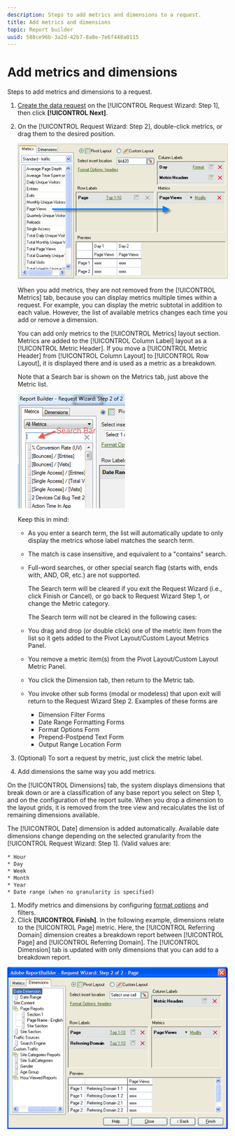 ```yaml
---
description: Steps to add metrics and dimensions to a request.
title: Add metrics and dimensions
topic: Report builder
uuid: 588ce96b-3a2d-42b7-8a8e-7e6f448a0115
---
```


# Add metrics and dimensions

Steps to add metrics and dimensions to a request.

1. [Create the data request](/help/analyze/report-builder/data-requests/data-requests.md) on the [!UICONTROL Request Wizard: Step 1], then click **[!UICONTROL Next]**.
1. On the [!UICONTROL Request Wizard: Step 2], double-click metrics, or drag them to the desired position.

   ![Step Info](assets/adding_metrics.png)

    When you add metrics, they are not removed from the [!UICONTROL Metrics] tab, because you can display metrics multiple times within a request. For example, you can display the metric subtotal in addition to each value. However, the list of available metrics changes each time you add or remove a dimension.

    You can add only metrics to the [!UICONTROL Metrics] layout section. Metrics are added to the [!UICONTROL Column Label] layout as a [!UICONTROL Metric Header]. If you move a [!UICONTROL Metric Header] from [!UICONTROL Column Layout] to [!UICONTROL Row Layout], it is displayed there and is used as a metric as a breakdown.

    Note that a Search bar is shown on the Metrics tab, just above the Metric list.

    ![](assets/search_bar_metric.png)

    Keep this in mind:

    * As you enter a search term, the list will automatically update to only display the metrics whose label matches the search term.
    * The match is case insensitive, and equivalent to a "contains" search.
    * Full-word searches, or other special search flag (starts with, ends with, AND, OR, etc.) are not supported.

       The Search term will be cleared if you exit the Request Wizard (i.e., click Finish or Cancel), or go back to Request Wizard Step 1, or change the Metric category.

       The Search term will not be cleared in the following cases:

    * You drag and drop (or double click) one of the metric item from the list so it gets added to the Pivot Layout/Custom Layout Metrics Panel.
    * You remove a metric item(s) from the Pivot Layout/Custom Layout Metric Panel.
    * You click the Dimension tab, then return to the Metric tab.
    * You invoke other sub forms (modal or modeless) that upon exit will return to the Request Wizard Step 2. Examples of these forms are

        * Dimension Filter Forms 
        * Date Range Formatting Forms 
        * Format Options Form 
        * Prepend-Postpend Text Form 
        * Output Range Location Form

1. (Optional) To sort a request by metric, just click the metric label.
1. Add dimensions the same way you add metrics.

On the [!UICONTROL Dimensions] tab, the system displays dimensions that break down or are a classification of any base report you select on Step 1, and on the configuration of the report suite. When you drop a dimension to the layout grids, it is removed from the tree view and recalculates the list of remaining dimensions available.

The [!UICONTROL Date] dimension is added automatically. Available date dimensions change depending on the selected granularity from the [!UICONTROL Request Wizard: Step 1]. (Valid values are:

    * Hour 
    * Day 
    * Week 
    * Month 
    * Year 
    * Date range (when no granularity is specified)

1. Modify metrics and dimensions by configuring [format options](/help/analyze/report-builder/layout/t-format-display-headers.md) and filters.
1. Click **[!UICONTROL Finish]**.
In the following example, dimensions relate to the [!UICONTROL Page] metric. Here, the [!UICONTROL Referring Domain] dimension creates a breakdown report between [!UICONTROL Page] and [!UICONTROL Referring Domain]. The [!UICONTROL Dimension] tab is updated with only dimensions that you can add to a breakdown report.

![](assets/page_pageview_02.png)
